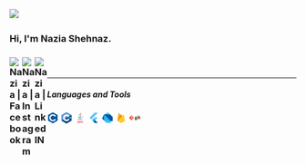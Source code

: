 ![](https://visitor-badge.glitch.me/badge?page_id=Geek-a-Byte)


<h3>Hi, I'm Nazia Shehnaz.
 
<h3>
  
<a href="https://www.facebook.com/profile.php?id=100030019410616" target="_blank">
  <img align="left" alt="Nazia | Facebook" width="22px" src="https://i.pinimg.com/originals/ca/3b/f0/ca3bf05cfab74677e5b73b130bd30991.png" />
</a>
<a href="https://www.instagram.com/vibgyor6463/" target="_blank">
  <img align="left" alt="Nazia | Instagram" width="22px" src="https://cdn.jsdelivr.net/npm/simple-icons@v3/icons/instagram.svg" />
</a>
<a href="https://www.linkedin.com/in/naziashehnaz/" target="_blank">
  <img align="left" alt="Nazia | LinkedIN" width="22px" src="https://cdn.jsdelivr.net/npm/simple-icons@v3/icons/linkedin.svg" />
</a>
  
 <br>
 <hr>
 
<!-- <img align="left" alt="GIF" src="https://github.com/Geek-a-Byte/Geek-a-Byte/blob/master/github.gif" width="300" height="200" />
<!--<img align="center" src="https://github-readme-stats.vercel.app/api?username=Geek-a-Byte&show_icons=true&count_private=true&theme=dracula" width="440"  />






<!-- <h5> :diamond_shape_with_a_dot_inside: <a href="https://slides.com/geek-a-byte/deck-3b1a22/fullscreen" target="_blank">certifications</a></h5> -->

<p>
<h5>Languages and Tools</h5>

<code><img height="20" src="https://raw.githubusercontent.com/devicons/devicon/master/icons/c/c-plain.svg"></code>
<code><img height="20" src="https://raw.githubusercontent.com/github/explore/master/topics/cpp/cpp.png"></code>
<code><img height="20" src="https://raw.githubusercontent.com/devicons/devicon/master/icons/java/java-original-wordmark.svg"></code>
<code><img height="20" src="https://raw.githubusercontent.com/github/explore/master/topics/flutter/flutter.png"></code>
<code><img height="20" src="https://raw.githubusercontent.com/github/explore/master/topics/dart/dart.png"></code>
<code><img height="20" src="https://raw.githubusercontent.com/github/explore/master/topics/firebase/firebase.png"></code>
<code><img height="20" src="https://raw.githubusercontent.com/github/explore/master/topics/git/git.png"></code>

###
</p>  
<!-- dark, radical, merko, gruvbox, tokyonight, onedark, cobalt, synthwave, highcontrast, dracula -->


<!-- [![trophy](https://github-profile-trophy.vercel.app/?username=geek-a-byte&theme=onedark)](https://github.com/ryo-ma/github-profile-trophy)


